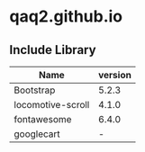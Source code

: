 # qaq2.github.io
## Include Library
| Name  | version |
| ------------- | ------------- |
| Bootstrap  | 5.2.3 |
| locomotive-scroll| 4.1.0 |
| fontawesome| 6.4.0 |
| googlecart|-  |
